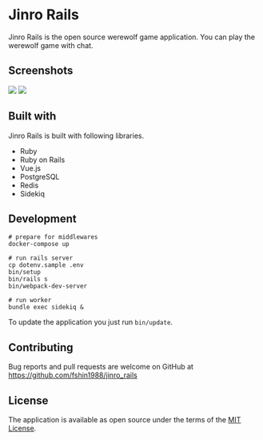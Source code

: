 # Jinro Rails
Jinro Rails is the open source werewolf game application.
You can play the werewolf game with chat.

## Screenshots
![](docs/screenshot_pc.png)
![](docs/screenshot_sp.png)

## Built with
Jinro Rails is built with following libraries.

- Ruby
- Ruby on Rails
- Vue.js
- PostgreSQL
- Redis
- Sidekiq

## Development
```
# prepare for middlewares
docker-compose up

# run rails server
cp dotenv.sample .env
bin/setup
bin/rails s
bin/webpack-dev-server

# run worker
bundle exec sidekiq &
```

To update the application you just run `bin/update`.

## Contributing
Bug reports and pull requests are welcome on GitHub at https://github.com/fshin1988/jinro_rails

## License
The application is available as open source under the terms of the [MIT License](http://opensource.org/licenses/MIT).
